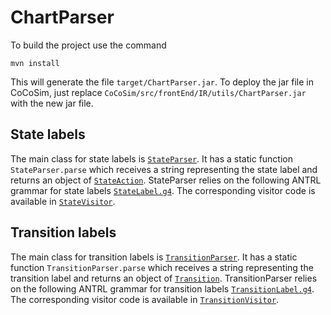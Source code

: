 # ChartParser

To build the project use the command
```
mvn install
```

This will generate the file ```target/ChartParser.jar```. 
To deploy the jar file in CoCoSim, just replace ```CoCoSim/src/frontEnd/IR/utils/ChartParser.jar``` with the new jar file.

## State labels

The main class for state labels is [`StateParser`](https://github.com/coco-team/cocoSim2/blob/master/src/frontEnd/IR/utils/ChartParser/src/main/java/edu/uiowa/chart/state/StateParser.java). It has a static function `StateParser.parse` which receives a string representing the state label and returns an object of [`StateAction`](https://github.com/coco-team/cocoSim2/blob/master/src/frontEnd/IR/utils/ChartParser/src/main/java/edu/uiowa/chart/state/StateAction.java). StateParser relies on the following ANTRL grammar for state labels [`StateLabel.g4`](https://github.com/coco-team/cocoSim2/blob/master/src/frontEnd/IR/utils/ChartParser/src/main/java/edu/uiowa/chart/state/antlr/StateLabel.g4). The corresponding visitor code is available in [`StateVisitor`](https://github.com/coco-team/cocoSim2/blob/master/src/frontEnd/IR/utils/ChartParser/src/main/java/edu/uiowa/chart/state/StateVisitor.java).

## Transition labels

The main class for transition labels is [`TransitionParser`](https://github.com/coco-team/cocoSim2/blob/master/src/frontEnd/IR/utils/ChartParser/src/main/java/edu/uiowa/chart/transition/TransitionParser.java). It has a static function `TransitionParser.parse` which receives a string representing the transition label and returns an object of [`Transition`](https://github.com/coco-team/cocoSim2/blob/master/src/frontEnd/IR/utils/ChartParser/src/main/java/edu/uiowa/chart/transition/Transition.java). TransitionParser relies on the following ANTRL grammar for transition labels [`TransitionLabel.g4`](https://github.com/coco-team/cocoSim2/blob/master/src/frontEnd/IR/utils/ChartParser/src/main/java/edu/uiowa/chart/transition/antlr/TransitionLabel.g4). The corresponding visitor code is available in [`TransitionVisitor`](https://github.com/coco-team/cocoSim2/blob/master/src/frontEnd/IR/utils/ChartParser/src/main/java/edu/uiowa/chart/transition/TransitionVisitor.java).
